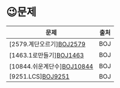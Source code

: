 # 	&#128521;문제


| 문제                                                         | 출처 |
| ------------------------------------------------------------ | ---- |
| [2579.계단오르기][BOJ2579](https://www.acmicpc.net/problem/2579) | BOJ  |
| [1463.1로만들기][BOJ1463](https://www.acmicpc.net/problem/1463) | BOJ  |
| [10844.쉬운계단수][BOJ10844](https://www.acmicpc.net/problem/10844) | BOJ  |
| [9251.LCS][BOJ9251](https://www.acmicpc.net/problem/9251)    | BOJ  |



